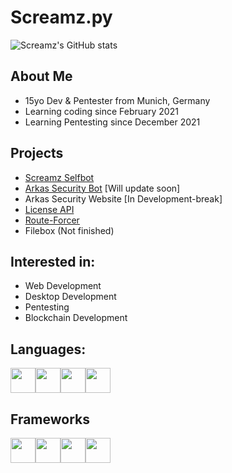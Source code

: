 # Screamz.py
![Screamz's GitHub stats](https://github-readme-stats.vercel.app/api?username=screamz2k&show_icons=true&theme=merko)
## About Me
- 15yo Dev & Pentester from Munich, Germany 
- Learning coding since February 2021
- Learning Pentesting since December 2021
## Projects
- [Screamz Selfbot](https://github.com/screamz2k/SCREAMZ-SELFBOT)
- [Arkas Security Bot](https://discord.com/api/oauth2/authorize?client_id=894126755223310366&permissions=8&scope=bot%20applications.commands) [Will update soon] 
- Arkas Security Website [In Development-break]
- [License API](https://github.com/screamz2k/License-API)
- [Route-Forcer](https://github.com/screamz2k/Route-Forcer)
- Filebox (Not finished)

## Interested in:
- Web Development
- Desktop Development
- Pentesting
- Blockchain Development

## Languages:
<img style="background: transparent" height="40" src="https://external-content.duckduckgo.com/iu/?u=https%3A%2F%2Fupload.wikimedia.org%2Fwikipedia%2Fcommons%2Fthumb%2Fc%2Fc3%2FPython-logo-notext.svg%2F1200px-Python-logo-notext.svg.png&f=1&nofb=1"><img height="40" src="https://pngimg.com/uploads/mysql/mysql_PNG23.png"><img height="40" src="https://external-content.duckduckgo.com/iu/?u=https%3A%2F%2Fupload.wikimedia.org%2Fwikipedia%2Fcommons%2Fthumb%2F9%2F99%2FUnofficial_JavaScript_logo_2.svg%2F1200px-Unofficial_JavaScript_logo_2.svg.png&f=1&nofb=1"><img src="https://upload.wikimedia.org/wikipedia/commons/thumb/6/61/HTML5_logo_and_wordmark.svg/120px-HTML5_logo_and_wordmark.svg.png" height="40">

## Frameworks
<img style="background: transparent" height="40" src="https://external-content.duckduckgo.com/iu/?u=https%3A%2F%2Fi.pinimg.com%2Foriginals%2F87%2Fbd%2F39%2F87bd39372d14ae2acda0121d9bc69d9c.png&f=1&nofb=1"><img style="background: transparent" height="40" src="https://static.djangoproject.com/img/icon-touch.e4872c4da341.png"><img style="background: transparent" height="40" src="https://pycord.dev/static/img/logo.png?size=128"><img style="background: transparent" height="40" src="https://getbootstrap.com/docs/5.1/assets/img/favicons/favicon-32x32.png">
